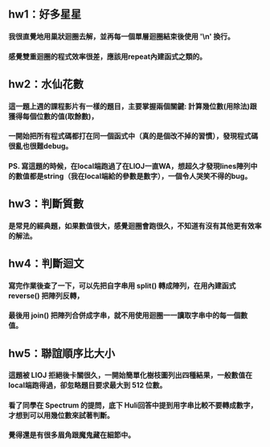 
## hw1：好多星星
#### 我很直覺地用巢狀迴圈去解，並再每一個單層迴圈結束後使用 '\n' 換行。
#### 感覺雙重迴圈的程式效率很差，應該用repeat內建函式之類的。

## hw2：水仙花數
#### 這一題上週的課程影片有一樣的題目，主要掌握兩個關鍵: 計算幾位數(用除法)跟獲得每個位數的值(取餘數)，
#### 一開始把所有程式碼都打在同一個函式中（真的是個改不掉的習慣），發現程式碼很亂也很難debug。
#### PS. 寫這題的時候，在local端跑過了在LIOJ一直WA，想超久才發現lines陣列中的數值都是string（我在local端給的參數是數字），一個令人哭笑不得的bug。

## hw3：判斷質數
#### 是常見的經典題，如果數值很大，感覺迴圈會跑很久，不知道有沒有其他更有效率的解法。

## hw4：判斷迴文
#### 寫完作業後查了一下，可以先把自字串用 split() 轉成陣列，在用內建函式 reverse() 把陣列反轉，
#### 最後用 join() 把陣列合併成字串，就不用使用迴圈一一讀取字串中的每一個數值。

## hw5：聯誼順序比大小
#### 這題被 LIOJ 拒絕後卡關很久，一開始簡單化樹枝圖列出四種結果，一般數值在local端跑得過，卻忽略題目要求最大到 512 位數。
#### 看了同學在 Spectrum 的提問，底下 Huli回答中提到用字串比較不要轉成數字，才想到可以用幾位數來試著判斷。
#### 覺得還是有很多眉角跟魔鬼藏在細節中。
